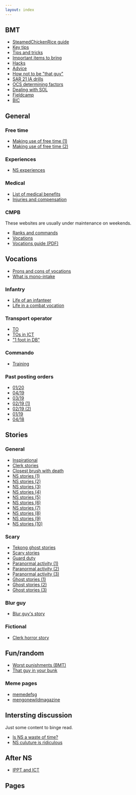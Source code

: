 ```yaml
---
layout: index
---
```


## BMT
- [SteamedChickenRice guide](https://www.reddit.com/r/singapore/comments/acp8bz/steamedchickenrice_guide_on_bmt/)
- [Key tips](https://www.reddit.com/r/singapore/comments/2x9ecv/gold_key_tips_for_those_who_are_just_about_to/)
- [Tips and tricks](https://www.reddit.com/r/NationalServiceSG/comments/eik1iy/tips_and_tricks_for_those_enlisting_to_saf/)
- [Important items to bring](https://www.reddit.com/r/singapore/comments/8a8isp/important_items_to_bring_for_bmt/)
- [Hacks](https://www.reddit.com/r/singapore/comments/abv9zl/hacks_for_bmt_during_ns_tekong/)
- [Advice](https://www.quora.com/Do-you-have-any-advice-for-people-who-are-going-to-National-Service-in-Singapore)
- [How not to be "that guy"](https://www.reddit.com/r/singapore/comments/bfbmt3/how_not_to_be_that_guy_in_bmtbptbrt/)
- [SAR 21 IA drills](https://www.reddit.com/r/NationalServiceSG/comments/dqj69p/can_someone_please_explain_the_stoppages_and_ia/)
- [OCS determining factors](https://www.reddit.com/r/singapore/comments/9ud8hk/determining_factors_to_get_into_ocs/) 
- [Dealing with SOL](https://www.reddit.com/r/singapore/comments/8krall/how_to_deal_with_sol_in_ns/)
- [Fieldcamp](https://www.reddit.com/r/singapore/comments/6uesq4/fieldcamp_in_ns/)
- [BIC](https://www.reddit.com/r/NationalServiceSG/comments/drycrg/questions_about_bic/)

## General
### Free time
- [Making use of free time (1)](https://www.reddit.com/r/singapore/comments/9lwo39/how_much_free_time_are_u_given_during_ns_and_how/)
- [Making use of free time (2)](https://www.reddit.com/r/singapore/comments/ds06fe/what_can_i_do_to_make_best_use_of_free_time_in/)

### Experiences
- [NS experiences](https://www.reddit.com/r/singapore/comments/9nwu7c/nervous_for_ns_anyone_care_to_share_their/)

### Medical
- [List of medical benefits](https://www.reddit.com/r/singapore/comments/9w3uot/full_list_of_ns_medical_benefits/)
- [Injuries and compensation](https://www.reddit.com/r/singapore/comments/b8j9i0/a_guide_to_ns_injuries_compensation_process/)

### CMPB
These websites are usually under maintenance on weekends.
- [Ranks and commands](https://www.cmpb.gov.sg/web/portal/cmpb/home/life-in-ns/saf/ranks-and-drill-commands)
- [Vocations](https://www.cmpb.gov.sg/web/portal/cmpb/home/ns-vocations/#explore-ns-vocations)
- [Vocations guide (PDF)](https://www.cmpb.gov.sg/web/wcm/connect/cmpb/226de7de-4248-498d-a595-fabee56c4b73/ns-vocations-handbook.pdf?MOD=AJPERES&CACHEID=ROOTWORKSPACE.Z18_1QK41482L8MQ70QO51TJLK00Q6-226de7de-4248-498d-a595-fabee56c4b73-mNB41uf)


## Vocations
- [Prons and cons of vocations](https://www.reddit.com/r/singapore/comments/7nz5vf/ns_vocation_pros_and_cons/)
- [What is mono-intake](https://www.reddit.com/r/singapore/comments/9ncd35/how_do_i_know_if_i_am_in_a_monointake/)

### Infantry
- [Life of an infanteer](https://www.reddit.com/r/singapore/comments/8v8svd/ns_whats_my_life_is_going_to_be_like_for_the_next/)
- [Life in a combat vocation](https://www.reddit.com/r/singapore/comments/8h7rz6/what_is_life_like_in_a_combat_vocation/)

### Transport operator
- [TO](https://www.reddit.com/r/singapore/comments/e9ysdq/ns_transport_operator_vocation/)
- [TOs in ICT](https://www.reddit.com/r/singapore/comments/ajxswd/what_do_transport_operators_do_during_ict/)
- ["1 foot in DB"](https://www.reddit.com/r/NationalServiceSG/comments/ebvd4q/is_the_1_foot_on_the_accelerator_1_foot_in_db/)

### Commando
- [Training](https://www.quora.com/What-SSG-commandos-training-include)


### Past posting orders
- [01/20](https://www.reddit.com/r/NationalServiceSG/comments/fhdok9/posting_012020/)
- [04/19](https://www.reddit.com/r/singapore/comments/e9w56h/ns_postings_0419/)
- [03/19](https://www.reddit.com/r/singapore/comments/d3huve/0319_postings_thread/)
- [02/19 (1)](https://www.reddit.com/r/singapore/comments/c070tp/ns_postings_0219/)
- [02/19 (2)](https://www.reddit.com/r/singapore/comments/c0ehzc/0219_ns_postings/)
- [01/19](https://www.reddit.com/r/singapore/comments/b18omm/ns_postings_0119/)
- [04/18](https://www.reddit.com/r/singapore/comments/a5z4n7/ns_postings_0418/)

## Stories
### General
- [Inspirational](https://www.reddit.com/r/singapore/comments/9t5ste/what_are_some_of_your_inspirationalinteresting/)
- [Clerk stories](https://www.reddit.com/r/singapore/comments/cj345e/interesting_nsf_clerk_stories/)
- [Closest brush with death](https://www.reddit.com/r/singapore/comments/8jbfxi/guys_who_finished_serving_ns_what_was_your/)
- [NS stories (1)](https://www.reddit.com/r/singapore/comments/dwaw4v/ns_stories/)
- [NS stories (2)](https://www.reddit.com/r/singapore/comments/dsb66t/ns_stories/)
- [NS stories (3)](https://www.reddit.com/r/singapore/comments/8itqkh/any_ns_stories_to_share_all_branches_of_service/)
- [NS stories (4)](https://www.reddit.com/r/singapore/comments/9fzajt/anyone_has_any_interestingshitty_ns_stories_they/)
- [NS stories (5)](https://www.reddit.com/r/singapore/comments/53n7gg/ns_stories/)
- [NS stories (6)](https://www.reddit.com/r/singapore/comments/5n9r43/ns_stories_time/)
- [NS stories (7)](https://www.reddit.com/r/singapore/comments/5z92a7/share_some_of_your_ns_stories/)
- [NS stories (8)](https://www.reddit.com/r/singapore/comments/5cbx7l/more_ns_stories/)
- [NS stories (9)](https://www.reddit.com/r/singapore/comments/501ykr/excurrent_ns_men_of_rsingapore_what_are_some_of/)
- [NS stories (10)](https://www.reddit.com/r/singapore/comments/9bsl3w/just_for_fun_and_nostalgia_what_are_some_of_your/)

### Scary
- [Tekong ghost stories](https://www.reddit.com/r/singapore/comments/c9q902/any_bmttekong_ghost_stories_to_share/)
- [Scary stories](https://www.reddit.com/r/singapore/comments/5iajz7/share_your_scary_ns_storiesexperiences/)
- [Guard duty](https://www.reddit.com/r/singapore/comments/akxnou/ns_did_you_experience_anything_supernatural/)
- [Paranormal activity (1)](https://www.reddit.com/r/singapore/comments/ar8cri/share_your_creepyparanormal_ns_stories_here/)
- [Paranormal activity (2)](https://www.reddit.com/r/singapore/comments/cyo2gi/nsfsns_men_what_are_some_paranormal_experiences/)
- [Paranormal activity (3)](https://www.reddit.com/r/singapore/comments/9t7nne/recent_supernatural_stories_from_ns/)
- [Ghost stories (1)](https://www.reddit.com/r/singapore/comments/54pxf7/scariest_ns_ghost_stories/)
- [Ghost stories (2)](https://www.reddit.com/r/singapore/comments/86syoy/any_ghost_stories_fron_your_ns_days/)
- [Ghost stories (3)](https://www.reddit.com/r/singapore/comments/86z0av/anymore_ghost_stories/)

### Blur guy
- [Blur guy's story](https://www.reddit.com/r/singapore/comments/9o3vb4/in_bmt_every_section_had_a_blur_guy_i_was_the_one/)

### Fictional
- [Clerk horror story](https://www.reddit.com/r/nosleep/comments/89l49t/i_was_a_clerk_in_the_singapore_army_something/)

## Fun/random
- [Worst punishments (BMT)](https://www.reddit.com/r/singapore/comments/7fswkq/worst_punishment_during_bmt/)
- [That guy in your bunk](https://www.reddit.com/r/singapore/comments/7hf5q2/nsfsnsmen_tell_us_about_that_guy_in_your_bunkunit/)

### Meme pages
- [memedefsg](https://www.instagram.com/memedefsg/?hl=en)
- [mengonewildmagazine](https://www.instagram.com/mengonewildmagazine/?hl=en)

## Intersting discussion
Just some content to binge read.

- [Is NS a waste of time?](https://www.reddit.com/r/NationalServiceSG/comments/f68l6y/national_service_is_a_waste_of_time/)
- [NS culuture is ridiculous](https://www.reddit.com/r/singapore/comments/8w0q09/ns_culture_is_ridiculous/)

## After NS
- [IPPT and ICT](https://www.reddit.com/r/singapore/comments/edj9vf/question_about_ippts_and_ict_after_ns/)

<script>
import PagesList from '../components/PagesList.vue'
import Contributors from '../components/Contributors.vue'
export default {
  components: {
    PagesList,
    Contributors,
  }
}
</script>

## Pages
<PagesList />

<Contributors v-bind:usernames="['SteamedChickenRice','realsingapore', 'jthongling', 'okedokeloke', 'Kiriketsuki', 'HunterF22', '91sun']" />
